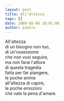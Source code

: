 ```yaml
---
layout: post
title: All'Altezza
tags: []
date: 2009-05-08 10:01:00
author: pietro
---
```

All'altezza<br/>di un bisogno non tuo,<br/>di un'ossessione<br/>che non vuoi seguire,<br/>ma non farai l'attore<br/>di questa tragedia<br/>fatta per far piangere,<br/>le poche anime<br/>all'altezza di capire,<br/>le poche emozioni<br/>che vale la pena d'amare.
